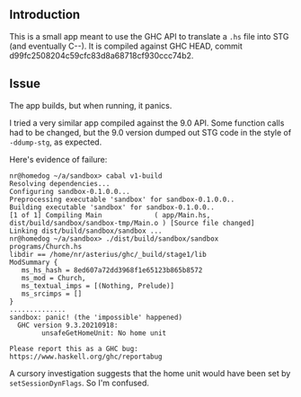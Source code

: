 ## Introduction

This is a small app meant to use the GHC API to translate a `.hs` file
into STG (and eventually C--).  It is compiled against GHC HEAD,
commit d99fc2508204c59cfc83d8a68718cf930ccc74b2.

## Issue

The app builds, but when running, it panics.

I tried a very similar app compiled against the 9.0 API.
Some function calls had to be changed, but the 9.0 version dumped out
STG code in the style of `-ddump-stg`, as expected.

Here's evidence of failure:

```
nr@homedog ~/a/sandbox> cabal v1-build
Resolving dependencies...
Configuring sandbox-0.1.0.0...
Preprocessing executable 'sandbox' for sandbox-0.1.0.0..
Building executable 'sandbox' for sandbox-0.1.0.0..
[1 of 1] Compiling Main             ( app/Main.hs, dist/build/sandbox/sandbox-tmp/Main.o ) [Source file changed]
Linking dist/build/sandbox/sandbox ...
nr@homedog ~/a/sandbox> ./dist/build/sandbox/sandbox programs/Church.hs
libdir == /home/nr/asterius/ghc/_build/stage1/lib
ModSummary {
   ms_hs_hash = 8ed607a72dd3968f1e65123b865b8572
   ms_mod = Church,
   ms_textual_imps = [(Nothing, Prelude)]
   ms_srcimps = []
}
..............
sandbox: panic! (the 'impossible' happened)
  GHC version 9.3.20210918:
        unsafeGetHomeUnit: No home unit

Please report this as a GHC bug:  https://www.haskell.org/ghc/reportabug
```

A cursory investigation suggests that the home unit would have been
set by `setSessionDynFlags`.  So I'm confused.
